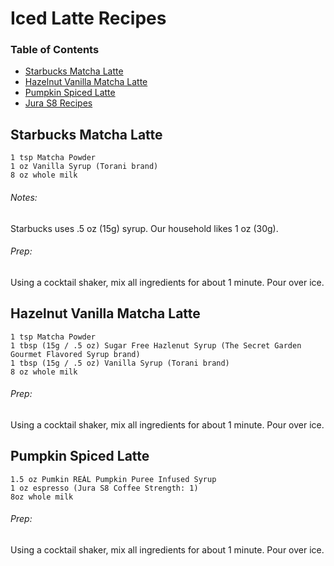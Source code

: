 # Iced Latte Recipes

### Table of Contents
- [Starbucks Matcha Latte](#starbucks-matcha-latte)
- [Hazelnut Vanilla Matcha Latte](#hazelnut-vanilla-matcha-latte)
- [Pumpkin Spiced Latte](#pumpkin-spiced-latte)
- [Jura S8 Recipes](https://github.com/bruno-sardine/Jura-Recipes/blob/main/README.md)

## **Starbucks Matcha Latte**

```
1 tsp Matcha Powder
1 oz Vanilla Syrup (Torani brand)
8 oz whole milk
```
###### Notes:
Starbucks uses .5 oz (15g) syrup.  Our household likes 1 oz (30g).

###### Prep:
Using a cocktail shaker, mix all ingredients for about 1 minute.  Pour over ice.

## **Hazelnut Vanilla Matcha Latte**

```
1 tsp Matcha Powder
1 tbsp (15g / .5 oz) Sugar Free Hazlenut Syrup (The Secret Garden Gourmet Flavored Syrup brand)
1 tbsp (15g / .5 oz) Vanilla Syrup (Torani brand)
8 oz whole milk
```

###### Prep:
Using a cocktail shaker, mix all ingredients for about 1 minute.  Pour over ice.

## **Pumpkin Spiced Latte**

```
1.5 oz Pumkin REÀL Pumpkin Puree Infused Syrup
1 oz espresso (Jura S8 Coffee Strength: 1)
8oz whole milk
```

###### Prep:
Using a cocktail shaker, mix all ingredients for about 1 minute.  Pour over ice.
